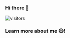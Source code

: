 ### Hi there 👋
 ![visitors](https://visitor-badge.glitch.me/badge?page_id=ulisesedu7&left_color=gray&right_color=green)

### Learn more about me 😄!


<!--
**ulisesedu7/ulisesedu7** is a ✨ _special_ ✨ repository because its `README.md` (this file) appears on your GitHub profile.

Here are some ideas to get you started:

- 🔭 I’m currently working on ...
- 🌱 I’m currently learning ...
- 👯 I’m looking to collaborate on ...
- 🤔 I’m looking for help with ...
- 💬 Ask me about ...
- 📫 How to reach me: ...
- 😄 Pronouns: ...
- ⚡ Fun fact: ...
-->
